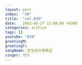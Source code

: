 ```yaml
---
layout: post
index:  "39"
title:  "vol.039"
date:   2002-06-27 12:00:00 +0300
categories: archive
tags: []
youtube: "039"
greetingM: 
greetingT: 
songName: 学生街の喫茶店
singer: ガロ
---
```

